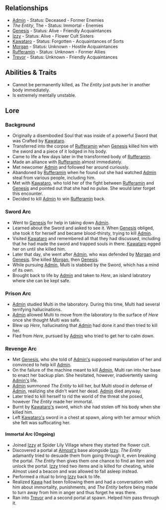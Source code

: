 ## Relationships

* [Admin](Admin.md) - Status: Deceased - Former Enemies
* _The Entity_, The - Status: Immortal - Enemies
* [Genesis](Genesis.md) - Status: Alive - Friendly Acquaintances
* [Izzy](Izzy.md) - Status: Alive - Flower Cult Sisters
* [Kawataro](Kawataro.md) - Status: Forgotten - Acquaintances of Sorts
* [Morgan](Atiredstudent.md) - Status: Unknown - Hostile Acquaintances
* [Rufferamin](Rufferamin.md) - Status: Unknown - Former Allies
* [Trevor](Trevor.md) - Status: Unknown - Friendly Acquaintances

## Abilities & Traits

* Cannot be permanently killed, as _The Entity_ just puts her in another body immediately.
* Is extremely mentally unstable.

## Lore

### Background

* Originally a disembodied Soul that was inside of a powerful Sword that was Crafted by [Kawataro](Kawataro.md).
* Transferred into the corpse of [Rufferamin](Rufferamin.md) when [Genesis](Genesis.md) killed him with the sword and a piece of it lodged in his body.
* Came to life a few days later in the transformed body of [Rufferamin](Rufferamin.md).
* Made an alliance with [Rufferamin](Rufferamin.md) almost immediately.
* Met newcomer [Admin](Admin.md) and followed her around curiously.
* Abandoned by [Rufferamin](Rufferamin.md) when he found out she had watched [Admin](Admin.md) steal from various people, including him.
* Met with [Kawataro](Kawataro.md), who told her of the fight between [Rufferamin](Rufferamin.md) and [Genesis](Genesis.md) and pointed out that she had no pulse. She would later forget this encounter.
* Decided to kill [Admin](Admin.md) to win [Rufferamin](Rufferamin.md) back.

### Sword Arc

* Went to [Genesis](Genesis.md) for help in taking down [Admin](Admin.md).
* Learned about the Sword and asked to see it. When [Genesis](Genesis.md) obliged, she took it for herself and became blood-thirsty, trying to kill [Admin](Admin.md).
* Visited [Kawataro](Kawataro.md) and remembered all that they had discussed, including that he had made the sword and trapped souls in there. [Kawataro](Kawataro.md) egged her on until she killed him.
* Later that day, she went after [Admin](Admin.md), who was defended by [Morgan](Atiredstudent) and [Genesis](Genesis.md). She killed [Morgan](Atiredstudent), then [Genesis](Genesis.md).
* While pursuing [Admin](Admin.md), Multi is stabbed by the Sword, which has a mind of its own.
* Brought back to life by [Admin](Admin.md) and taken to _Here_, an island labratory where she can be kept safe.

### Prison Arc

* [Admin](Admin.md) studied Multi in the laboratory. During this time, Multi had several terrifying hallucinations.
* [Admin](Admin.md) allowed Multi to move from the laboratory to the surface of _Here_ once she thought Multi was safe.
* Blew up _Here_, hallucinating that [Admin](Admin.md) had done it and then tried to kill her.
* Fled from _Here_, pursued by [Admin](Admin.md) who tried to get her to calm down.

### Revenge Arc

* Met [Genesis](Genesis.md), who she told of [Admin's](Admin) supposed manipulation of her and convinced to help kill [Admin](Admin.md).
* On the failure of the machine meant to kill [Admin](Admin.md), Multi ran into her base to enact her backup plan. She hesitated, however, inadvertently saving [Admin's](Admin) life.
* [Admin](Admin.md) summoned _The Entity_ to kill her, but Multi stood in defense of [Admin](Admin.md), realizing she didn't want her dead. [Admin](Admin.md) died anyway.
* Later tried to kill herself to rid the world of the threat she posed, however _The Entity_ made her immortal.
* Burnt by [Kawataro's](Kawataro.md) sword, which she had stolen off his body when she killed him.
* Left [Kawataro's](Kawataro.md) sword in a chest at spawn, along with her armour which she felt was suffocating her.

#### Immortal Arc (Ongoing)

* Joined [Izzy](Izzy.md) at Spider Lily Village where they started the flower cult.
* Discovered a portal at [Almost's](AlmostHilarious.md) base alongside [Izzy](Izzy.md). _The Entity_ adamantly tried to desuade them from going through it, even breaking the portal. _The Entity_ then gives them one chance to find an item and unlock the portal. [Izzy](Izzy.md) tried two items and is killed for cheating, while Almost used a beacon and was allowed to fall asleep instead.
* Performed a ritual to bring [Izzy](Izzy.md) back to life.
* Realized [Kawa](Kawataro.md) had been following them and had a conversation with him about immortality, punishments, and _The Entity_ before being made to turn away from him in anger and thus forget he was there.
* Ran into [Trevor](Trevor.md) and a second portal at spawn. Helped him pass through it.
